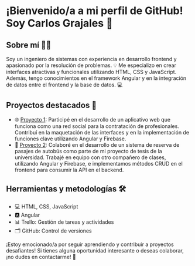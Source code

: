 # ¡Bienvenido/a a mi perfil de GitHub! Soy Carlos Grajales 👋

## Sobre mí 🙋‍♂️
Soy un ingeniero de sistemas con experiencia en desarrollo frontend y apasionado por la resolución de problemas. 💡 Me especializo en crear interfaces atractivas y funcionales utilizando HTML, CSS y JavaScript. Además, tengo conocimientos en el framework Angular y en la integración de datos entre el frontend y la base de datos. 💻

## Proyectos destacados 🚀
- 🌐 [Proyecto 1](link_al_proyecto): Participé en el desarrollo de un aplicativo web que funciona como una red social para la contratación de profesionales. Contribuí en la maquetación de las interfaces y en la implementación de funciones clave utilizando Angular y Firebase.
- 🚌 [Proyecto 2](link_al_proyecto): Colaboré en el desarrollo de un sistema de reserva de pasajes de autobús como parte de mi proyecto de tesis de la universidad. Trabajé en equipo con otro compañero de clases, utilizando Angular y Firebase, e implementamos métodos CRUD en el frontend para consumir la API en el backend.

## Herramientas y metodologías 🛠️
- 💻 HTML, CSS, JavaScript
- 🅰️ Angular
- 📊 Trello: Gestión de tareas y actividades
- 🗂️ GitHub: Control de versiones

¡Estoy emocionado/a por seguir aprendiendo y contribuir a proyectos desafiantes! Si tienes alguna oportunidad interesante o deseas colaborar, ¡no dudes en contactarme! 📩
